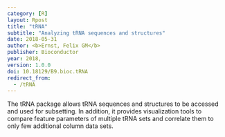 ```yaml
---
category: [R]
layout: Rpost
title: "tRNA"
subtitle: "Analyzing tRNA sequences and structures"
date: 2018-05-31
author: <b>Ernst, Felix GM</b>
publisher: Bioconductor
year: 2018,
version: 1.0.0
doi: 10.18129/B9.bioc.tRNA
redirect_from:
  - /tRNA
---
```

The tRNA package allows tRNA sequences and structures to be accessed and
used for subsetting. In addition, it provides visualization tools
to compare feature parameters of multiple tRNA sets and correlate them to
only few additional column data sets.
